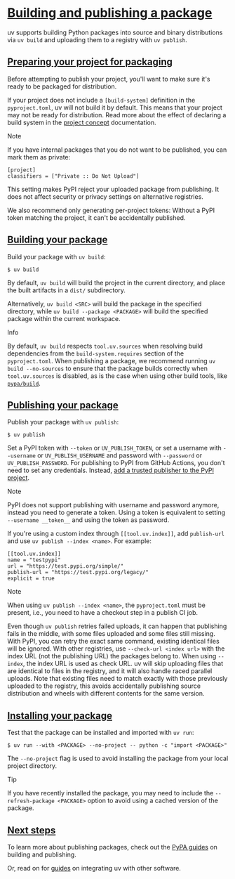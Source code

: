 # [Building and publishing a package](#building-and-publishing-a-package)

uv supports building Python packages into source and binary distributions via `uv build` and uploading them to a registry with `uv publish`.

## [Preparing your project for packaging](#preparing-your-project-for-packaging)

Before attempting to publish your project, you'll want to make sure it's ready to be packaged for distribution.

If your project does not include a `[build-system]` definition in the `pyproject.toml`, uv will not build it by default. This means that your project may not be ready for distribution. Read more about the effect of declaring a build system in the [project concept](../../concepts/projects/config/#build-systems) documentation.

Note

If you have internal packages that you do not want to be published, you can mark them as private:

```
[project]
classifiers = ["Private :: Do Not Upload"]

```

This setting makes PyPI reject your uploaded package from publishing. It does not affect security or privacy settings on alternative registries.

We also recommend only generating per-project tokens: Without a PyPI token matching the project, it can't be accidentally published.

## [Building your package](#building-your-package)

Build your package with `uv build`:

```
$ uv build

```

By default, `uv build` will build the project in the current directory, and place the built artifacts in a `dist/` subdirectory.

Alternatively, `uv build <SRC>` will build the package in the specified directory, while `uv build --package <PACKAGE>` will build the specified package within the current workspace.

Info

By default, `uv build` respects `tool.uv.sources` when resolving build dependencies from the `build-system.requires` section of the `pyproject.toml`. When publishing a package, we recommend running `uv build --no-sources` to ensure that the package builds correctly when `tool.uv.sources` is disabled, as is the case when using other build tools, like [`pypa/build`](https://github.com/pypa/build).

## [Publishing your package](#publishing-your-package)

Publish your package with `uv publish`:

```
$ uv publish

```

Set a PyPI token with `--token` or `UV_PUBLISH_TOKEN`, or set a username with `--username` or `UV_PUBLISH_USERNAME` and password with `--password` or `UV_PUBLISH_PASSWORD`. For publishing to PyPI from GitHub Actions, you don't need to set any credentials. Instead, [add a trusted publisher to the PyPI project](https://docs.pypi.org/trusted-publishers/adding-a-publisher/).

Note

PyPI does not support publishing with username and password anymore, instead you need to generate a token. Using a token is equivalent to setting `--username __token__` and using the token as password.

If you're using a custom index through `[[tool.uv.index]]`, add `publish-url` and use `uv publish --index <name>`. For example:

```
[[tool.uv.index]]
name = "testpypi"
url = "https://test.pypi.org/simple/"
publish-url = "https://test.pypi.org/legacy/"
explicit = true

```

Note

When using `uv publish --index <name>`, the `pyproject.toml` must be present, i.e., you need to have a checkout step in a publish CI job.

Even though `uv publish` retries failed uploads, it can happen that publishing fails in the middle, with some files uploaded and some files still missing. With PyPI, you can retry the exact same command, existing identical files will be ignored. With other registries, use `--check-url <index url>` with the index URL (not the publishing URL) the packages belong to. When using `--index`, the index URL is used as check URL. uv will skip uploading files that are identical to files in the registry, and it will also handle raced parallel uploads. Note that existing files need to match exactly with those previously uploaded to the registry, this avoids accidentally publishing source distribution and wheels with different contents for the same version.

## [Installing your package](#installing-your-package)

Test that the package can be installed and imported with `uv run`:

```
$ uv run --with <PACKAGE> --no-project -- python -c "import <PACKAGE>"

```

The `--no-project` flag is used to avoid installing the package from your local project directory.

Tip

If you have recently installed the package, you may need to include the `--refresh-package <PACKAGE>` option to avoid using a cached version of the package.

## [Next steps](#next-steps)

To learn more about publishing packages, check out the [PyPA guides](https://packaging.python.org/en/latest/guides/section-build-and-publish/) on building and publishing.

Or, read on for [guides](../integration/) on integrating uv with other software.
